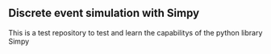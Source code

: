 ## Discrete event simulation with Simpy

This is a test repository to test and learn the capabilitys of the python library Simpy
